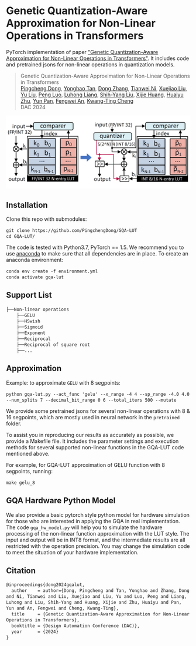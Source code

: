 # Genetic Quantization-Aware Approximation for Non-Linear Operations in Transformers
PyTorch implementation of paper ["Genetic Quantization-Aware Approximation for Non-Linear Operations in Transformers"](http://arxiv.org/abs/2403.19591). It includes code and pretrained jsons for non-linear operations in quantization models.

> Genetic Quantization-Aware Approximation for Non-Linear Operations in Transformers  
> [Pingcheng Dong](https://pingchengdong.github.io/), [Yonghao Tan](https://yonghao-tan.github.io/), [Dong Zhang](https://dongzhang89.github.io/), [Tianwei Ni](https://www.linkedin.com/in/tianwei-ni-a955bb262/), [Xuejiao Liu](https://www.linkedin.com/in/xuejiao-liu-2b007a144/), [Yu Liu](https://www.researchgate.net/profile/Yu-Liu-133), [Peng Luo](https://www.linkedin.com/in/peng-luo-4ab1a564/), [Luhong Liang](https://www.linkedin.com/in/luhongliang/), [Shih-Yang Liu](https://nbasyl.github.io/), [Xijie Huang](https://huangowen.github.io/), [Huaiyu Zhu](https://person.zju.edu.cn/en/zhuhuaiyu), [Yun Pan](https://person.zju.edu.cn/en/panyun), [Fengwei An](https://www.sustech.edu.cn/en/faculties/anfengwei.html), [Kwang-Ting Cheng](https://seng.hkust.edu.hk/about/people/faculty/tim-kwang-ting-cheng)  
> DAC 2024
> 

![Demo](GQA_FIG.png)

## Installation
Clone this repo with submodules:
```
git clone https://github.com/PingchengDong/GQA-LUT
cd GQA-LUT/
```

The code is tested with Python3.7, PyTorch == 1.5. We recommend you to use [anaconda](https://www.anaconda.com/) to make sure that all dependencies are in place. To create an anaconda environment:
```
conda env create -f environment.yml
conda activate gqa-lut
```

## Support List
```
├──Non-linear operations
    ├──GELU
    ├──HSwish
    ├──Sigmoid
    ├──Exponent
    ├──Reciprocal
    ├──Reciprocal of square root
    ├──...
```

## Approximation
Example: to approximate ```GELU``` with 8 segpoints:
```
python gqa-lut.py --act_func 'gelu' --x_range -4 4 --sp_range -4.0 4.0 --num_splits 7 --decimal_bit_range 0 6 --total_iters 500 --mutate
```
We provide some pretrained jsons for several non-linear operations with 8 & 16 segpoints, which are mostly used in neural network in the ```pretrained``` folder.

To assist you in reproducing our results as accurately as possible, we provide a Makefile file. It includes the parameter settings and execution methods for several supported non-linear functions in the GQA-LUT code mentioned above.

For example, for GQA-LUT approximation of GELU function with 8 segpoints, running:
```
make gelu_8
```

## GQA Hardware Python Model
We also provide a basic pytorch style python model for hardware simulation for those who are interested in applying the GQA 
in real implementation. The code ```gqa_hw_model.py``` will help you to simulate the hardware processing of the non-linear function
approximation with the LUT style. The input and output will be in INT8 format, and the intermediate results are all restricted 
with the operation precision. You may change the simulation code to meet the situation of your hardware implementation.

## Citation
```
@inproceedings{dong2024gqalut,
  author    = author={Dong, Pingcheng and Tan, Yonghao and Zhang, Dong and Ni, Tianwei and Liu, Xuejiao and Liu, Yu and Luo, Peng and Liang, Luhong and Liu, Shih-Yang and Huang, Xijie and Zhu, Huaiyu and Pan, Yun and An, Fengwei and Cheng, Kwang-Ting},
  title     = {Genetic Quantization-Aware Approximation for Non-Linear Operations in Transformers},
  booktitle = {Design Automation Conference (DAC)},
  year      = {2024}
}

```
